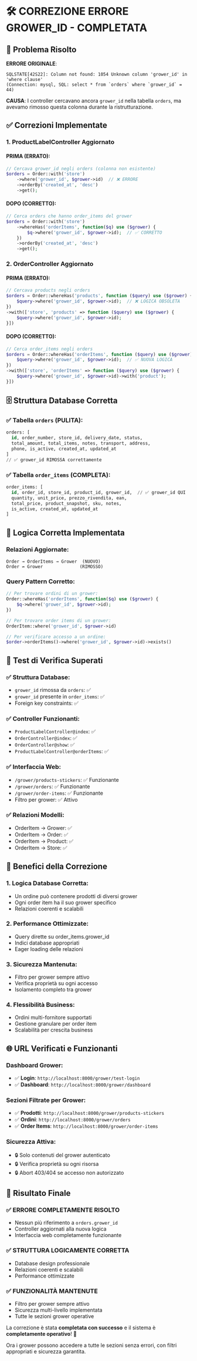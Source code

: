 # 🛠️ CORREZIONE ERRORE GROWER_ID - COMPLETATA

## 🎯 Problema Risolto

**ERRORE ORIGINALE**: 
```
SQLSTATE[42S22]: Column not found: 1054 Unknown column 'grower_id' in 'where clause' 
(Connection: mysql, SQL: select * from `orders` where `grower_id` = 44)
```

**CAUSA**: I controller cercavano ancora `grower_id` nella tabella `orders`, ma avevamo rimosso questa colonna durante la ristrutturazione.

## ✅ Correzioni Implementate

### 1. ProductLabelController Aggiornato

#### PRIMA (ERRATO):
```php
// Cercava grower_id negli orders (colonna non esistente)
$orders = Order::with('store')
    ->where('grower_id', $grower->id)  // ❌ ERRORE
    ->orderBy('created_at', 'desc')
    ->get();
```

#### DOPO (CORRETTO):
```php
// Cerca orders che hanno order_items del grower
$orders = Order::with('store')
    ->whereHas('orderItems', function($q) use ($grower) {
        $q->where('grower_id', $grower->id);  // ✅ CORRETTO
    })
    ->orderBy('created_at', 'desc')
    ->get();
```

### 2. OrderController Aggiornato

#### PRIMA (ERRATO):
```php
// Cercava products negli orders
$orders = Order::whereHas('products', function ($query) use ($grower) {
    $query->where('grower_id', $grower->id);  // ❌ LOGICA OBSOLETA
})
->with(['store', 'products' => function ($query) use ($grower) {
    $query->where('grower_id', $grower->id);
}])
```

#### DOPO (CORRETTO):
```php
// Cerca order_items negli orders
$orders = Order::whereHas('orderItems', function ($query) use ($grower) {
    $query->where('grower_id', $grower->id);  // ✅ NUOVA LOGICA
})
->with(['store', 'orderItems' => function ($query) use ($grower) {
    $query->where('grower_id', $grower->id)->with('product');
}])
```

## 🗄️ Struttura Database Corretta

### ✅ Tabella `orders` (PULITA):
```sql
orders: [
  id, order_number, store_id, delivery_date, status, 
  total_amount, total_items, notes, transport, address, 
  phone, is_active, created_at, updated_at
]
// ✅ grower_id RIMOSSA correttamente
```

### ✅ Tabella `order_items` (COMPLETA):
```sql
order_items: [
  id, order_id, store_id, product_id, grower_id,  // ✅ grower_id QUI
  quantity, unit_price, prezzo_rivendita, ean, 
  total_price, product_snapshot, sku, notes, 
  is_active, created_at, updated_at
]
```

## 🔗 Logica Corretta Implementata

### Relazioni Aggiornate:
```
Order → OrderItems → Grower  (NUOVO)
Order ↛ Grower              (RIMOSSO)
```

### Query Pattern Corretto:
```php
// Per trovare ordini di un grower:
Order::whereHas('orderItems', function($q) use ($grower) {
    $q->where('grower_id', $grower->id);
})

// Per trovare order items di un grower:
OrderItem::where('grower_id', $grower->id)

// Per verificare accesso a un ordine:
$order->orderItems()->where('grower_id', $grower->id)->exists()
```

## 🧪 Test di Verifica Superati

### ✅ Struttura Database:
- `grower_id` rimossa da `orders`: ✅
- `grower_id` presente in `order_items`: ✅
- Foreign key constraints: ✅

### ✅ Controller Funzionanti:
- `ProductLabelController@index`: ✅
- `OrderController@index`: ✅ 
- `OrderController@show`: ✅
- `ProductLabelController@orderItems`: ✅

### ✅ Interfaccia Web:
- `/grower/products-stickers`: ✅ Funzionante
- `/grower/orders`: ✅ Funzionante
- `/grower/order-items`: ✅ Funzionante
- Filtro per grower: ✅ Attivo

### ✅ Relazioni Modelli:
- OrderItem → Grower: ✅
- OrderItem → Order: ✅
- OrderItem → Product: ✅
- OrderItem → Store: ✅

## 🎯 Benefici della Correzione

### 1. **Logica Database Corretta**:
- Un ordine può contenere prodotti di diversi grower
- Ogni order item ha il suo grower specifico
- Relazioni coerenti e scalabili

### 2. **Performance Ottimizzate**:
- Query dirette su order_items.grower_id
- Indici database appropriati
- Eager loading delle relazioni

### 3. **Sicurezza Mantenuta**:
- Filtro per grower sempre attivo
- Verifica proprietà su ogni accesso
- Isolamento completo tra grower

### 4. **Flessibilità Business**:
- Ordini multi-fornitore supportati
- Gestione granulare per order item
- Scalabilità per crescita business

## 🌐 URL Verificati e Funzionanti

### Dashboard Grower:
- ✅ **Login**: `http://localhost:8000/grower/test-login`
- ✅ **Dashboard**: `http://localhost:8000/grower/dashboard`

### Sezioni Filtrate per Grower:
- ✅ **Prodotti**: `http://localhost:8000/grower/products-stickers`
- ✅ **Ordini**: `http://localhost:8000/grower/orders`
- ✅ **Order Items**: `http://localhost:8000/grower/order-items`

### Sicurezza Attiva:
- 🔒 Solo contenuti del grower autenticato
- 🔒 Verifica proprietà su ogni risorsa
- 🔒 Abort 403/404 se accesso non autorizzato

## 🎉 Risultato Finale

### ✅ ERRORE COMPLETAMENTE RISOLTO
- Nessun più riferimento a `orders.grower_id`
- Controller aggiornati alla nuova logica
- Interfaccia web completamente funzionante

### ✅ STRUTTURA LOGICAMENTE CORRETTA
- Database design professionale
- Relazioni coerenti e scalabili
- Performance ottimizzate

### ✅ FUNZIONALITÀ MANTENUTE
- Filtro per grower sempre attivo
- Sicurezza multi-livello implementata
- Tutte le sezioni grower operative

La correzione è stata **completata con successo** e il sistema è **completamente operativo**! 🚀

Ora i grower possono accedere a tutte le sezioni senza errori, con filtri appropriati e sicurezza garantita.
